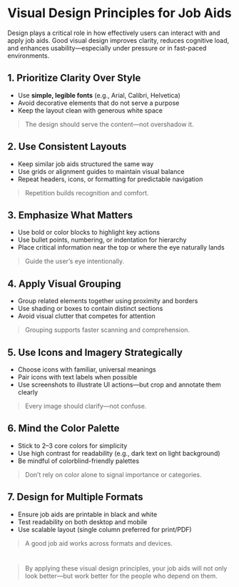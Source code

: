 # Visual Design Principles for Job Aids

Design plays a critical role in how effectively users can interact with and apply job aids. Good visual design improves clarity, reduces cognitive load, and enhances usability—especially under pressure or in fast-paced environments.

## 1. Prioritize Clarity Over Style

- Use **simple, legible fonts** (e.g., Arial, Calibri, Helvetica)
- Avoid decorative elements that do not serve a purpose
- Keep the layout clean with generous white space

> The design should serve the content—not overshadow it.

## 2. Use Consistent Layouts

- Keep similar job aids structured the same way
- Use grids or alignment guides to maintain visual balance
- Repeat headers, icons, or formatting for predictable navigation

> Repetition builds recognition and comfort.

## 3. Emphasize What Matters

- Use bold or color blocks to highlight key actions
- Use bullet points, numbering, or indentation for hierarchy
- Place critical information near the top or where the eye naturally lands

> Guide the user’s eye intentionally.

## 4. Apply Visual Grouping

- Group related elements together using proximity and borders
- Use shading or boxes to contain distinct sections
- Avoid visual clutter that competes for attention

> Grouping supports faster scanning and comprehension.

## 5. Use Icons and Imagery Strategically

- Choose icons with familiar, universal meanings
- Pair icons with text labels when possible
- Use screenshots to illustrate UI actions—but crop and annotate them clearly

> Every image should clarify—not confuse.

## 6. Mind the Color Palette

- Stick to 2–3 core colors for simplicity
- Use high contrast for readability (e.g., dark text on light background)
- Be mindful of colorblind-friendly palettes

> Don’t rely on color alone to signal importance or categories.

## 7. Design for Multiple Formats

- Ensure job aids are printable in black and white
- Test readability on both desktop and mobile
- Use scalable layout (single column preferred for print/PDF)

> A good job aid works across formats and devices.

#

> By applying these visual design principles, your job aids will not only look better—but work better for the people who depend on them.
